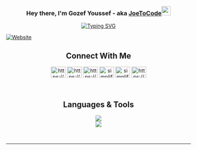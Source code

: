 <h3 align="center">Hey there, I'm Gozef Youssef - aka <a href="https://portfolio-n6sz.onrender.com/">JoeToCode<a><img src="https://media.giphy.com/media/hvRJCLFzcasrR4ia7z/giphy.gif" width="25px"></h3>
<p align="center"><a href="https://git.io/typing-svg"><img src="https://readme-typing-svg.demolab.com?font=Fira+Code&pause=1000&random=false&width=435&lines=Full+Stack+Web+Developer;Motivated+%7C+Tech+Geek;Football+Player+%7C+Chess+Player" alt="Typing SVG" /></a></p>
    
[![Website](https://img.shields.io/website?style=for-the-badge&up_message=Joseph%20Erian&url=https://portfolio-n6sz.onrender.com/)](https://portfolio-n6sz.onrender.com/)

<h2 align="center"> Connect With Me </h2>

<p align="center">
<a href="https://portfolio-n6sz.onrender.com/" target="blank"><img align="center" src="https://img.icons8.com/?size=512&id=n9d0Hm43JCPK&format=png" alt="https://portfolio-n6sz.onrender.com/" height="30" width="40" /></a>
<a href="https://www.linkedin.com/in/joseph-erian/" target="blank"><img align="center" src="https://raw.githubusercontent.com/rahuldkjain/github-profile-readme-generator/master/src/images/icons/Social/linked-in-alt.svg" alt="https://www.linkedin.com/in/joseph-erian/" height="30" width="40" /></a>
<a href="https://www.facebook.com/gozef.atef.9/" target="blank"><img align="center" src="https://raw.githubusercontent.com/rahuldkjain/github-profile-readme-generator/master/src/images/icons/Social/facebook.svg" alt="https://www.facebook.com/gozef.atef.9/" height="30" width="40" /></a>
<a href="https://www.instagram.com/aarti.rathiii" target="blank"><img align="center" src="https://raw.githubusercontent.com/rahuldkjain/github-profile-readme-generator/master/src/images/icons/Social/instagram.svg" alt="simplified_learner" height="30" width="40" /></a>
<a href="https://api.whatsapp.com/send/?phone=201146011896&text&app_absent=0&lang=en" target="blank"><img align="center" src="https://raw.githubusercontent.com/rahuldkjain/github-profile-readme-generator/master/src/images/icons/Social/whatsapp.svg" alt="simplified_learner" height="30" width="40" /></a>
<a href="https://github.com/gozefYoussef" target="blank"><img align="center" src="https://img.icons8.com/ios-filled/50/FD7E14/github.png" alt="https://dev.to/shinchancode" height="30" width="40" /></a>
</p>
<br>
<h2 align="center">Languages & Tools</h2>
<p align="center">
    <img src="https://skillicons.dev/icons?i=html,css,js,bootstrap,nodejs,git,react,graphql" />
  <br>
    <img src="https://skillicons.dev/icons?i=mysql,postgres,postman,threejs,vite,express,jest,bash,figma,aws,mongodb,docker" />
</p><br>
<hr>
